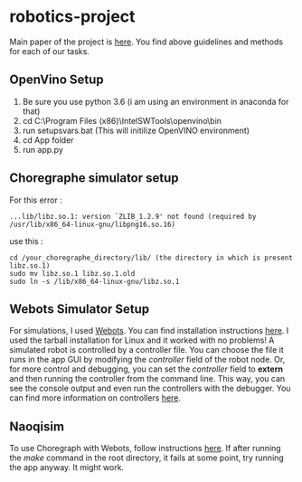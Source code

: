 # robotics-project

Main paper of the project is [here](https://theses.liacs.nl/pdf/RobbinBorst.pdf).
You find above guidelines and methods for each of our tasks.

## OpenVino Setup
1. Be sure you use python 3.6 (i am using an environment in anaconda for that)
2. cd C:\Program Files (x86)\IntelSWTools\openvino\bin
3. run setupsvars.bat (This will initilize OpenVINO environment)
4. cd App folder
5. run app.py

## Choregraphe simulator setup

For this error :
```
...lib/libz.so.1: version `ZLIB_1.2.9' not found (required by /usr/lib/x86_64-linux-gnu/libpng16.so.16)
```

use this :

```
cd /your_choregraphe_directory/lib/ (the directory in which is present libz.so.1)
sudo mv libz.so.1 libz.so.1.old
sudo ln -s /lib/x86_64-linux-gnu/libz.so.1
```

## Webots Simulator Setup
For simulations, I used [Webots](https://cyberbotics.com/?tab-language=python).
You can find installation instructions [here](https://cyberbotics.com/doc/guide/installing-webots?tab-language=python&tab-os=linux).
I used the tarball installation for Linux and it worked with no problems!
A simulated robot is controlled by a controller file. You can choose the file it runs in the app GUI by modifying the _controller_ field of the robot node. Or, for more control and debugging, you can set the _controller_ field to __extern__ and then running the controller from the command line. This way, you can see the console output and even run the controllers with the debugger. You can find more information on controllers [here](https://cyberbotics.com/doc/guide/running-extern-robot-controllers?tab-language=python&tab-os=linux).

## Naoqisim

To use Choregraph with Webots, follow instructions [here](https://github.com/cyberbotics/naoqisim).
If after running the *make* command in the root directory, it fails at some point, try running the app anyway. It might work.

